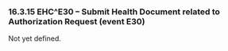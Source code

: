 ### 16.3.15 EHC^E30 – Submit Health Document related to Authorization Request (event E30) 

Not yet defined.
